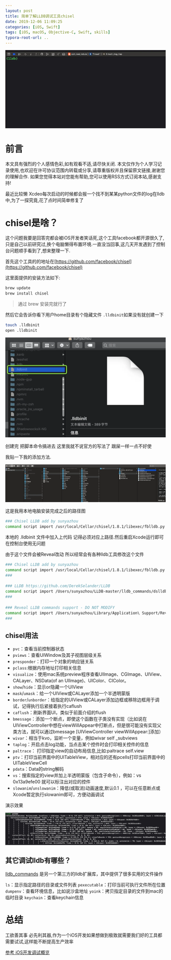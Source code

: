 ```yaml
---
layout: post
title: 简单了解LLDB调试工具chisel
date: 2019-12-06 11:09:25
categories: [iOS, Swift]
tags: [iOS, macOS, Objective-C, Swift, skills]
typora-root-url: ..
---
```


![](/assets/images/20191206Chisel/lldb1.webp)


# 前言

本文具有强烈的个人感情色彩,如有观看不适,请尽快关闭. 本文仅作为个人学习记录使用,也欢迎在许可协议范围内转载或分享,请尊重版权并且保留原文链接,谢谢您的理解合作. 如果您觉得本站对您能有帮助,您可以使用RSS方式订阅本站,感谢支持!


最近比较懒 Xcdeo每次启动的时候都会报一个找不到某某python文件的log在lldb中,为了一探究竟,花了点时间简单修复了


# chisel是啥？

这个问题我要是回答完都会被iOS开发者笑话死,这个工具facebook都开源很久了,只是自己以前研究过,换个电脑懒得布置环境.一直没当回事,这几天开发遇到了控制台问题顺手看到了,想来整理一下.


首先这个工具的的地址在[https://github.com/facebook/chisel](https://github.com/facebook/chisel)


这里面提供的安装方法如下:

``` sh
brew update
brew install chisel
```

> 通过 brew 安装完就行了

然后它会告诉你看下用户home目录有个隐藏文件 `.lldbinit`如果没有就创建一下

``` sh
touch .lldbinit 
open .lldbinit   

```

![](/assets/images/20191206Chisel/lldbinit.webp)

创建完 把脚本命令搞进去  这里我就不说官方的写法了 跟屎一样一点不好使


我贴一下我的添加方法.

![](/assets/images/20191206Chisel/lldb2.webp)

这是我用本地电脑安装完成之后的路径图

``` sh
### Chisel LLDB add by sunyazhou
command script import /usr/local/Cellar/chisel/1.8.1/libexec/fblldb.py

```

本地的 .lldbinit 文件中加入上代码 记得必须对应上路径.然后重启Xcode运行即可在控制台使用无问题

由于这个文件会被Reveal改动 所以经常会有各种lldb工具修改这个文件

``` sh
### Chisel LLDB add by sunyazhou
command script import /usr/local/Cellar/chisel/1.8.1/libexec/fblldb.py
###

### LLDB https://github.com/DerekSelander/LLDB
command script import /Users/sunyazhou/LLDB-master/lldb_commands/dslldb.py
###

### Reveal LLDB commands support - DO NOT MODIFY
command script import /Users/sunyazhou/Library/Application\ Support/Reveal/RevealServerCommands.py
### 

```



## chisel用法


* `pvc`：查看当前控制器状态   
* `pviews`：查看UIWindow及其子视图层级关系  
* `presponder`：打印一个对象的响应链关系  
* `pclass`:根据内存地址打印相关信息  
* `visualize`：使用mac系统preview程序查看UIImage、CGImage、UIView、CALayer、NSData(of an UIImage)、UIColor、CIColor。  
* `show`/`hide`：显示or隐藏一个UIView  
* `mask`/`umask`：给一个UIView或CALayer添加一个半透明蒙版  
* `border`/`unborder`：给指定的UIView或CALayer添加边框或移除边框用于调试，记得执行后紧接着执行caflush   
* `caflush`：刷新界面UI，类似于前面介绍的flush  
* `bmessage`：添加一个断点，即使这个函数在子类没有实现（比如说在UIViewController中想在viewWillAppear中打断点，但是很可能没有实现父类方法，就可以通过bmessage [UIViewController viewWillAppear:]添加）  
* `wivar`：相当于kvo，监听一个变量，例如wivar self _subviews  
* `taplog`：开启点击log功能，当点击某个控件时会打印相关控件的信息  
* `paltrace`： 打印指定view的自动布局信息,比如:paltrace self.view  
* `ptv`：打印当前界面中的UITableView，相对应的还有pcells打印当前界面中的UITableViewCell
* `pdata`：Data的string解码
* `vs`：搜索指定的view并加上半透明蒙版（包含子命令），例如：vs 0x13a9efe00 就可以标注出对应的控件
* `slowanim`/`unslowanim`：降低(或取消)动画速度,默认0.1 ，可以在任意断点或Xcode暂定执行slowanim即可，方便动画调试  



演示效果

![](/assets/images/20191206Chisel/lldb3_chisel.webp)

##  其它调试lldb有哪些？

[lldb_commands](https://github.com/DerekSelander/LLDB) 是另一个第三方的lldb扩展库，其中提供了很多实用的文件操作

`ls`：显示指定路径的目录或文件列表
`pexecutable`：打印当前可执行文件所在位置
`dumpenv`：查看环境信息，比如说沙盒地址
`yoink`：拷贝指定目录的文件到mac的临时目录
`keychain`：查看keychain信息


# 总结

工欲善其事 必先利其器,作为一个iOS开发如果想做到极致就需要我们好的工具都需要试试,这样能不断提高生产效率


[参考 iOS开发调试概览](https://www.cnblogs.com/kenshincui/p/11953536.html)
